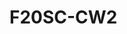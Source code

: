 # F20SC-CW2


<svg xmlns="http://www.w3.org/2000/svg" xmlns:xlink="http://www.w3.org/1999/xlink" xmlns:lucid="lucid" width="1960" height="960"><g transform="translate(-40 0)" lucid:page-tab-id="0_0"><path d="M220 320h280v320H220z" stroke="#000" stroke-width="2" fill="#fff"/><use xlink:href="#a" transform="matrix(1,0,0,1,225,325) translate(100.025 14.4)"/><path d="M960 160h260v640H960z" stroke="#000" stroke-width="2" fill="#fff"/><use xlink:href="#b" transform="matrix(1,0,0,1,965,165) translate(102.025 14.4)"/><path d="M1280 100h700v840h-700z" stroke="#000" stroke-width="2" fill="#fff"/><use xlink:href="#c" transform="matrix(1,0,0,1,1285,105) translate(323.525 14.4)"/><path d="M119.75 409.75c0 10.9-8.84 19.75-19.75 19.75-10.9 0-19.75-8.84-19.75-19.75 0-10.9 8.84-19.75 19.75-19.75 10.9 0 19.75 8.84 19.75 19.75z" stroke="#000" stroke-width="2" fill="#fff"/><path d="M100 429.5v55.3l40 63.2m-40-63.2L60 548m0-98.75h80" stroke="#000" stroke-width="2" fill="none"/><path d="M60 390h80v180H60z" fill="none"/><use xlink:href="#d" transform="matrix(1,0,0,1,-20,548) translate(101.05 14.6)"/><path d="M240 400h240v60H240z" stroke="#000" stroke-width="2" fill="#fff"/><use xlink:href="#e" transform="matrix(1,0,0,1,245,405) translate(11.599999999999994 30.025)"/><path d="M1020 220h140v60h-140z" stroke="#000" stroke-width="2" fill="#fff"/><use xlink:href="#f" transform="matrix(1,0,0,1,1025,225) translate(36.525 30.025)"/><path d="M1020 300h140v60h-140z" stroke="#000" stroke-width="2" fill="#fff"/><use xlink:href="#g" transform="matrix(1,0,0,1,1025,305) translate(36.525 30.025)"/><path d="M1020 380h140v60h-140z" stroke="#000" stroke-width="2" fill="#fff"/><use xlink:href="#h" transform="matrix(1,0,0,1,1025,385) translate(36.525 30.025)"/><path d="M1020 460h140v60h-140z" stroke="#000" stroke-width="2" fill="#fff"/><use xlink:href="#i" transform="matrix(1,0,0,1,1025,465) translate(36.525 30.025)"/><path d="M1020 540h140v60h-140z" stroke="#000" stroke-width="2" fill="#fff"/><use xlink:href="#j" transform="matrix(1,0,0,1,1025,545) translate(36.525 30.025)"/><path d="M1020 620h140v60h-140z" stroke="#000" stroke-width="2" fill="#fff"/><use xlink:href="#k" transform="matrix(1,0,0,1,1025,625) translate(41.525 30.025)"/><path d="M1020 700h140v60h-140z" stroke="#000" stroke-width="2" fill="#fff"/><use xlink:href="#l" transform="matrix(1,0,0,1,1025,705) translate(41.525 30.025)"/><path d="M1361 160h559v156h-559z" stroke="#000" stroke-width="2" fill="#fff"/><path d="M1361 197.6h559m-559 59.1h559" stroke="#000" stroke-width="2" fill="none"/><use xlink:href="#m" transform="matrix(1,0,0,1,1369,168) translate(233.05 14.6)"/><use xlink:href="#n" transform="matrix(1,0,0,1,1373,264.7) translate(0 25.6)"/><use xlink:href="#o" transform="matrix(1,0,0,1,1373,264.7) translate(202.75 25.6)"/><use xlink:href="#p" transform="matrix(1,0,0,1,1373,264.7) translate(233.65 25.6)"/><use xlink:href="#q" transform="matrix(1,0,0,1,1373,264.7) translate(255.1 25.6)"/><path d="M560 359h360v221H560z" stroke="#000" stroke-width="2" fill="#fff"/><path d="M560 396.6h360m-360 59.1h360" stroke="#000" stroke-width="2" fill="none"/><use xlink:href="#r" transform="matrix(1,0,0,1,568,367) translate(105.125 14.6)"/><use xlink:href="#s" transform="matrix(1,0,0,1,572,463.70000000000005) translate(0 25.19999999999999)"/><use xlink:href="#o" transform="matrix(1,0,0,1,572,463.70000000000005) translate(160.65 25.19999999999999)"/><use xlink:href="#p" transform="matrix(1,0,0,1,572,463.70000000000005) translate(191.55 25.19999999999999)"/><use xlink:href="#t" transform="matrix(1,0,0,1,572,463.70000000000005) translate(213 25.19999999999999)"/><use xlink:href="#u" transform="matrix(1,0,0,1,572,463.70000000000005) translate(0 46.79999999999999)"/><use xlink:href="#o" transform="matrix(1,0,0,1,572,463.70000000000005) translate(179.75 46.79999999999999)"/><use xlink:href="#p" transform="matrix(1,0,0,1,572,463.70000000000005) translate(210.65 46.79999999999999)"/><use xlink:href="#t" transform="matrix(1,0,0,1,572,463.70000000000005) translate(232.1 46.79999999999999)"/><use xlink:href="#v" transform="matrix(1,0,0,1,572,463.70000000000005) translate(0 68.39999999999999)"/><use xlink:href="#o" transform="matrix(1,0,0,1,572,463.70000000000005) translate(217.79999999999998 68.39999999999999)"/><use xlink:href="#p" transform="matrix(1,0,0,1,572,463.70000000000005) translate(248.7 68.39999999999999)"/><use xlink:href="#t" transform="matrix(1,0,0,1,572,463.70000000000005) translate(270.15 68.39999999999999)"/><use xlink:href="#w" transform="matrix(1,0,0,1,572,463.70000000000005) translate(0 90)"/><path d="M1361 391.5h559v177h-559z" stroke="#000" stroke-width="2" fill="#fff"/><path d="M1361 429.1h559m-559 59.1h559" stroke="#000" stroke-width="2" fill="none"/><use xlink:href="#x" transform="matrix(1,0,0,1,1369,399.5) translate(202.29999999999998 14.6)"/><use xlink:href="#y" transform="matrix(1,0,0,1,1373,496.20000000000005) translate(0 25.299999999999997)"/><use xlink:href="#z" transform="matrix(1,0,0,1,1373,496.20000000000005) translate(304.59999999999997 25.299999999999997)"/><use xlink:href="#A" transform="matrix(1,0,0,1,1373,496.20000000000005) translate(0 46.9)"/><use xlink:href="#B" transform="matrix(1,0,0,1,1373,496.20000000000005) translate(304.65 46.9)"/><use xlink:href="#C" transform="matrix(1,0,0,1,1373,496.20000000000005) translate(333.59999999999997 46.9)"/><use xlink:href="#D" transform="matrix(1,0,0,1,1373,496.20000000000005) translate(480.45 46.9)"/><path d="M1351 601h569v221h-569z" stroke="#000" stroke-width="2" fill="#fff"/><path d="M1351 638.6h569m-569 59.1h569" stroke="#000" stroke-width="2" fill="none"/><use xlink:href="#E" transform="matrix(1,0,0,1,1359,609) translate(252.725 14.6)"/><use xlink:href="#F" transform="matrix(1,0,0,1,1363,705.7) translate(0 25.19999999999999)"/><use xlink:href="#p" transform="matrix(1,0,0,1,1363,705.7) translate(245.49999999999994 25.19999999999999)"/><use xlink:href="#G" transform="matrix(1,0,0,1,1363,705.7) translate(266.94999999999993 25.19999999999999)"/><use xlink:href="#H" transform="matrix(1,0,0,1,1363,705.7) translate(0 46.79999999999999)"/><use xlink:href="#p" transform="matrix(1,0,0,1,1363,705.7) translate(307.3499999999999 46.79999999999999)"/><use xlink:href="#G" transform="matrix(1,0,0,1,1363,705.7) translate(328.7999999999999 46.79999999999999)"/><use xlink:href="#I" transform="matrix(1,0,0,1,1363,705.7) translate(0 68.39999999999999)"/><use xlink:href="#J" transform="matrix(1,0,0,1,1363,705.7) translate(375.54999999999995 68.39999999999999)"/><use xlink:href="#p" transform="matrix(1,0,0,1,1363,705.7) translate(414.44999999999993 68.39999999999999)"/><use xlink:href="#G" transform="matrix(1,0,0,1,1363,705.7) translate(435.8999999999999 68.39999999999999)"/><use xlink:href="#K" transform="matrix(1,0,0,1,1363,705.7) translate(0 90)"/><use xlink:href="#o" transform="matrix(1,0,0,1,1363,705.7) translate(284.65 90)"/><use xlink:href="#p" transform="matrix(1,0,0,1,1363,705.7) translate(315.54999999999995 90)"/><use xlink:href="#L" transform="matrix(1,0,0,1,1363,705.7) translate(336.99999999999994 90)"/><path d="M240 520h240v60H240z" stroke="#000" stroke-width="2" fill="#fff"/><use xlink:href="#M" transform="matrix(1,0,0,1,245,525) translate(31.599999999999994 30.025)"/><path d="M502 480h38.5" stroke="#000" stroke-width="2" fill="none"/><path d="M502.03 481H501v-2h1.03z"/><path d="M555.76 480l-14.26 4.64v-9.28z" stroke="#000" stroke-width="2"/><g><use xlink:href="#N" transform="matrix(1,0,0,1,505.7629202349693,483.99999999999994) translate(0 14.4)"/></g><g><use xlink:href="#N" transform="matrix(1,0,0,1,543.758036511747,454.3999999999999) translate(0 14.4)"/></g><path d="M922 469.5h18.5" stroke="#000" stroke-width="2" fill="none"/><path d="M922.03 470.5H921v-2h1.03z"/><path d="M955.76 469.5l-14.26 4.64v-9.28z" stroke="#000" stroke-width="2"/><g><use xlink:href="#N" transform="matrix(1,0,0,1,920.9999999999999,473.49999999999994) translate(0 14.4)"/></g><g><use xlink:href="#O" transform="matrix(1,0,0,1,932.5,443.9) translate(0 14.4)"/></g><path d="M1222 480h68v231.5h41.5" stroke="#000" stroke-width="2" fill="none"/><path d="M1222.03 481H1221v-2h1.03z"/><path d="M1346.76 711.5l-14.26 4.64v-9.28z" stroke="#000" stroke-width="2"/><g><use xlink:href="#N" transform="matrix(1,0,0,1,1221,483.99999999999994) translate(0 14.4)"/></g><g><use xlink:href="#N" transform="matrix(1,0,0,1,1328.4158782714333,685.9000000000001) translate(0 14.4)"/></g><path d="M1222 480h119.5" stroke="#000" stroke-width="2" fill="none"/><path d="M1222.03 481H1221v-2h1.03z"/><path d="M1356.76 480l-14.26 4.64v-9.28z" stroke="#000" stroke-width="2"/><g><use xlink:href="#P" transform="matrix(1,0,0,1,1328,454.3999999999999) translate(0 14.4)"/><use xlink:href="#Q" transform="matrix(1,0,0,1,1328,454.3999999999999) translate(25 14.4)"/></g><path d="M1222 480h68.5V238h51" stroke="#000" stroke-width="2" fill="none"/><path d="M1222.03 481H1221v-2h1.03z"/><path d="M1356.76 238l-14.26 4.64v-9.28z" stroke="#000" stroke-width="2"/><g><use xlink:href="#N" transform="matrix(1,0,0,1,1350,212.4) translate(0 14.4)"/></g><path d="M970 20h216l24 24v96H970z" stroke="#000" stroke-width="2" fill="#ffeca9"/><path d="M1186 20.95V44h23.05" stroke="#000" stroke-width="2" fill="#ffeca9"/><g><use xlink:href="#R" transform="matrix(1,0,0,1,975,25) translate(0 24.7125)"/><use xlink:href="#S" transform="matrix(1,0,0,1,975,25) translate(46 24.7125)"/><use xlink:href="#T" transform="matrix(1,0,0,1,975,25) translate(84 24.7125)"/><use xlink:href="#U" transform="matrix(1,0,0,1,975,25) translate(124.9 24.7125)"/><use xlink:href="#V" transform="matrix(1,0,0,1,975,25) translate(0 46.3125)"/><use xlink:href="#W" transform="matrix(1,0,0,1,975,25) translate(68.9 46.3125)"/><use xlink:href="#X" transform="matrix(1,0,0,1,975,25) translate(115.85000000000001 46.3125)"/><use xlink:href="#Y" transform="matrix(1,0,0,1,975,25) translate(180.8 46.3125)"/><use xlink:href="#Z" transform="matrix(1,0,0,1,975,25) translate(0 67.91250000000001)"/><use xlink:href="#aa" transform="matrix(1,0,0,1,975,25) translate(39.9 67.91250000000001)"/><use xlink:href="#ab" transform="matrix(1,0,0,1,975,25) translate(130.85 67.91250000000001)"/><use xlink:href="#ac" transform="matrix(1,0,0,1,975,25) translate(0 89.51250000000002)"/><use xlink:href="#ad" transform="matrix(1,0,0,1,975,25) translate(66.95 89.51250000000002)"/><use xlink:href="#ae" transform="matrix(1,0,0,1,975,25) translate(94.85 89.51250000000002)"/><use xlink:href="#af" transform="matrix(1,0,0,1,975,25) translate(118.85 89.51250000000002)"/></g><path d="M620 210.2h212.08L860 238.12V349.8H620z" stroke="#000" stroke-width="2" fill="#ffeca9"/><path d="M832.08 211.15v26.97h26.97" stroke="#000" stroke-width="2" fill="#ffeca9"/><g><use xlink:href="#ag" transform="matrix(1,0,0,1,625,215.2) translate(0 14.4)"/><use xlink:href="#ah" transform="matrix(1,0,0,1,625,215.2) translate(16 14.4)"/><use xlink:href="#ai" transform="matrix(1,0,0,1,625,215.2) translate(53.95 14.4)"/><use xlink:href="#aj" transform="matrix(1,0,0,1,625,215.2) translate(125.9 14.4)"/><use xlink:href="#ak" transform="matrix(1,0,0,1,625,215.2) translate(0 36)"/><use xlink:href="#al" transform="matrix(1,0,0,1,625,215.2) translate(138.75 36)"/><use xlink:href="#am" transform="matrix(1,0,0,1,625,215.2) translate(156.7 36)"/><use xlink:href="#an" transform="matrix(1,0,0,1,625,215.2) translate(0 57.6)"/><use xlink:href="#ao" transform="matrix(1,0,0,1,625,215.2) translate(38.9 57.6)"/><use xlink:href="#al" transform="matrix(1,0,0,1,625,215.2) translate(129.75 57.6)"/><use xlink:href="#ap" transform="matrix(1,0,0,1,625,215.2) translate(147.7 57.6)"/><use xlink:href="#aq" transform="matrix(1,0,0,1,625,215.2) translate(183.64999999999998 57.6)"/><use xlink:href="#ai" transform="matrix(1,0,0,1,625,215.2) translate(0 79.20000000000002)"/><use xlink:href="#al" transform="matrix(1,0,0,1,625,215.2) translate(71.95 79.20000000000002)"/><use xlink:href="#ar" transform="matrix(1,0,0,1,625,215.2) translate(89.9 79.20000000000002)"/><use xlink:href="#as" transform="matrix(1,0,0,1,625,215.2) translate(152.9 79.20000000000002)"/><use xlink:href="#at" transform="matrix(1,0,0,1,625,215.2) translate(0 100.80000000000001)"/><use xlink:href="#au" transform="matrix(1,0,0,1,625,215.2) translate(76.85000000000001 100.80000000000001)"/><use xlink:href="#aa" transform="matrix(1,0,0,1,625,215.2) translate(96.85000000000001 100.80000000000001)"/><use xlink:href="#av" transform="matrix(1,0,0,1,625,215.2) translate(187.8 100.80000000000001)"/><use xlink:href="#aw" transform="matrix(1,0,0,1,625,215.2) translate(0 122.4)"/></g><path d="M218 480h-77" stroke="#000" stroke-width="2" fill="none"/><path d="M219 481h-1.03v-2H219zM141.03 481H137v-2h4.03z"/><defs><path d="M33 0v-248h34V0H33" id="ax"/><path d="M117-194c89-4 53 116 60 194h-32v-121c0-31-8-49-39-48C34-167 62-67 57 0H25l-1-190h30c1 10-1 24 2 32 11-22 29-35 61-36" id="ay"/><path d="M59-47c-2 24 18 29 38 22v24C64 9 27 4 27-40v-127H5v-23h24l9-43h21v43h35v23H59v120" id="az"/><path d="M100-194c63 0 86 42 84 106H49c0 40 14 67 53 68 26 1 43-12 49-29l28 8c-11 28-37 45-77 45C44 4 14-33 15-96c1-61 26-98 85-98zm52 81c6-60-76-77-97-28-3 7-6 17-6 28h103" id="aA"/><path d="M114-163C36-179 61-72 57 0H25l-1-190h30c1 12-1 29 2 39 6-27 23-49 58-41v29" id="aB"/><path d="M101-234c-31-9-42 10-38 44h38v23H63V0H32v-167H5v-23h27c-7-52 17-82 69-68v24" id="aC"/><path d="M141-36C126-15 110 5 73 4 37 3 15-17 15-53c-1-64 63-63 125-63 3-35-9-54-41-54-24 1-41 7-42 31l-33-3c5-37 33-52 76-52 45 0 72 20 72 64v82c-1 20 7 32 28 27v20c-31 9-61-2-59-35zM48-53c0 20 12 33 32 33 41-3 63-29 60-74-43 2-92-5-92 41" id="aD"/><path d="M96-169c-40 0-48 33-48 73s9 75 48 75c24 0 41-14 43-38l32 2c-6 37-31 61-74 61-59 0-76-41-82-99-10-93 101-131 147-64 4 7 5 14 7 22l-32 3c-4-21-16-35-41-35" id="aE"/><g id="a"><use transform="matrix(0.05,0,0,0.05,0,0)" xlink:href="#ax"/><use transform="matrix(0.05,0,0,0.05,5,0)" xlink:href="#ay"/><use transform="matrix(0.05,0,0,0.05,15,0)" xlink:href="#az"/><use transform="matrix(0.05,0,0,0.05,20,0)" xlink:href="#aA"/><use transform="matrix(0.05,0,0,0.05,30,0)" xlink:href="#aB"/><use transform="matrix(0.05,0,0,0.05,35.95,0)" xlink:href="#aC"/><use transform="matrix(0.05,0,0,0.05,40.95,0)" xlink:href="#aD"/><use transform="matrix(0.05,0,0,0.05,50.95,0)" xlink:href="#aE"/><use transform="matrix(0.05,0,0,0.05,59.95,0)" xlink:href="#aA"/></g><path d="M127-220V0H93v-220H8v-28h204v28h-85" id="aF"/><path d="M135-143c-3-34-86-38-87 0 15 53 115 12 119 90S17 21 10-45l28-5c4 36 97 45 98 0-10-56-113-15-118-90-4-57 82-63 122-42 12 7 21 19 24 35" id="aG"/><path d="M143 0L79-87 56-68V0H24v-261h32v163l83-92h37l-77 82L181 0h-38" id="aH"/><g id="b"><use transform="matrix(0.05,0,0,0.05,0,0)" xlink:href="#aF"/><use transform="matrix(0.05,0,0,0.05,8.950000000000001,0)" xlink:href="#aD"/><use transform="matrix(0.05,0,0,0.05,18.950000000000003,0)" xlink:href="#aG"/><use transform="matrix(0.05,0,0,0.05,27.950000000000003,0)" xlink:href="#aH"/><use transform="matrix(0.05,0,0,0.05,36.95,0)" xlink:href="#aG"/></g><path d="M30 0v-248h33v221h125V0H30" id="aI"/><path d="M100-194c62-1 85 37 85 99 1 63-27 99-86 99S16-35 15-95c0-66 28-99 85-99zM99-20c44 1 53-31 53-75 0-43-8-75-51-75s-53 32-53 75 10 74 51 75" id="aJ"/><path d="M177-190C167-65 218 103 67 71c-23-6-38-20-44-43l32-5c15 47 100 32 89-28v-30C133-14 115 1 83 1 29 1 15-40 15-95c0-56 16-97 71-98 29-1 48 16 59 35 1-10 0-23 2-32h30zM94-22c36 0 50-32 50-73 0-42-14-75-50-75-39 0-46 34-46 75s6 73 46 73" id="aK"/><path d="M24-231v-30h32v30H24zM24 0v-190h32V0H24" id="aL"/><g id="c"><use transform="matrix(0.05,0,0,0.05,0,0)" xlink:href="#aI"/><use transform="matrix(0.05,0,0,0.05,10,0)" xlink:href="#aJ"/><use transform="matrix(0.05,0,0,0.05,20,0)" xlink:href="#aK"/><use transform="matrix(0.05,0,0,0.05,30,0)" xlink:href="#aL"/><use transform="matrix(0.05,0,0,0.05,33.95,0)" xlink:href="#aE"/></g><path d="M232-93c-1 65-40 97-104 97C67 4 28-28 28-90v-158h33c8 89-33 224 67 224 102 0 64-133 71-224h33v155" id="aM"/><g id="d"><use transform="matrix(0.05,0,0,0.05,0,0)" xlink:href="#aM"/><use transform="matrix(0.05,0,0,0.05,12.950000000000001,0)" xlink:href="#aG"/><use transform="matrix(0.05,0,0,0.05,21.950000000000003,0)" xlink:href="#aA"/><use transform="matrix(0.05,0,0,0.05,31.950000000000003,0)" xlink:href="#aB"/></g><path d="M210-169c-67 3-38 105-44 169h-31v-121c0-29-5-50-35-48C34-165 62-65 56 0H25l-1-190h30c1 10-1 24 2 32 10-44 99-50 107 0 11-21 27-35 58-36 85-2 47 119 55 194h-31v-121c0-29-5-49-35-48" id="aN"/><path d="M85-194c31 0 48 13 60 33l-1-100h32l1 261h-30c-2-10 0-23-3-31C134-8 116 4 85 4 32 4 16-35 15-94c0-66 23-100 70-100zm9 24c-40 0-46 34-46 75 0 40 6 74 45 74 42 0 51-32 51-76 0-42-9-74-50-73" id="aO"/><path d="M33 0v-38h34V0H33" id="aP"/><path d="M115-194c55 1 70 41 70 98S169 2 115 4C84 4 66-9 55-30l1 105H24l-1-265h31l2 30c10-21 28-34 59-34zm-8 174c40 0 45-34 45-75s-6-73-45-74c-42 0-51 32-51 76 0 43 10 73 51 73" id="aQ"/><path d="M179-190L93 31C79 59 56 82 12 73V49c39 6 53-20 64-50L1-190h34L92-34l54-156h33" id="aR"/><g id="e"><use transform="matrix(0.05,0,0,0.05,0,0)" xlink:href="#aE"/><use transform="matrix(0.05,0,0,0.05,9,0)" xlink:href="#aJ"/><use transform="matrix(0.05,0,0,0.05,19,0)" xlink:href="#aN"/><use transform="matrix(0.05,0,0,0.05,33.95,0)" xlink:href="#aN"/><use transform="matrix(0.05,0,0,0.05,48.900000000000006,0)" xlink:href="#aD"/><use transform="matrix(0.05,0,0,0.05,58.900000000000006,0)" xlink:href="#ay"/><use transform="matrix(0.05,0,0,0.05,68.9,0)" xlink:href="#aO"/><use transform="matrix(0.05,0,0,0.05,78.9,0)" xlink:href="#aI"/><use transform="matrix(0.05,0,0,0.05,88.9,0)" xlink:href="#aL"/><use transform="matrix(0.05,0,0,0.05,92.85000000000001,0)" xlink:href="#ay"/><use transform="matrix(0.05,0,0,0.05,102.85000000000001,0)" xlink:href="#aA"/><use transform="matrix(0.05,0,0,0.05,112.85000000000001,0)" xlink:href="#ax"/><use transform="matrix(0.05,0,0,0.05,117.85000000000001,0)" xlink:href="#ay"/><use transform="matrix(0.05,0,0,0.05,127.85000000000001,0)" xlink:href="#az"/><use transform="matrix(0.05,0,0,0.05,132.85000000000002,0)" xlink:href="#aA"/><use transform="matrix(0.05,0,0,0.05,142.85000000000002,0)" xlink:href="#aB"/><use transform="matrix(0.05,0,0,0.05,148.8,0)" xlink:href="#aC"/><use transform="matrix(0.05,0,0,0.05,153.8,0)" xlink:href="#aD"/><use transform="matrix(0.05,0,0,0.05,163.8,0)" xlink:href="#aE"/><use transform="matrix(0.05,0,0,0.05,172.8,0)" xlink:href="#aA"/><use transform="matrix(0.05,0,0,0.05,182.8,0)" xlink:href="#aP"/><use transform="matrix(0.05,0,0,0.05,187.8,0)" xlink:href="#aQ"/><use transform="matrix(0.05,0,0,0.05,197.8,0)" xlink:href="#aR"/></g><path d="M101-251c82-7 93 87 43 132L82-64C71-53 59-42 53-27h129V0H18c2-99 128-94 128-182 0-28-16-43-45-43s-46 15-49 41l-32-3c6-41 34-60 81-64" id="aS"/><g id="f"><use transform="matrix(0.05,0,0,0.05,0,0)" xlink:href="#aF"/><use transform="matrix(0.05,0,0,0.05,8.950000000000001,0)" xlink:href="#aD"/><use transform="matrix(0.05,0,0,0.05,18.950000000000003,0)" xlink:href="#aG"/><use transform="matrix(0.05,0,0,0.05,27.950000000000003,0)" xlink:href="#aH"/><use transform="matrix(0.05,0,0,0.05,36.95,0)" xlink:href="#aS"/><use transform="matrix(0.05,0,0,0.05,46.95,0)" xlink:href="#aD"/></g><path d="M115-194c53 0 69 39 70 98 0 66-23 100-70 100C84 3 66-7 56-30L54 0H23l1-261h32v101c10-23 28-34 59-34zm-8 174c40 0 45-34 45-75 0-40-5-75-45-74-42 0-51 32-51 76 0 43 10 73 51 73" id="aT"/><g id="g"><use transform="matrix(0.05,0,0,0.05,0,0)" xlink:href="#aF"/><use transform="matrix(0.05,0,0,0.05,8.950000000000001,0)" xlink:href="#aD"/><use transform="matrix(0.05,0,0,0.05,18.950000000000003,0)" xlink:href="#aG"/><use transform="matrix(0.05,0,0,0.05,27.950000000000003,0)" xlink:href="#aH"/><use transform="matrix(0.05,0,0,0.05,36.95,0)" xlink:href="#aS"/><use transform="matrix(0.05,0,0,0.05,46.95,0)" xlink:href="#aT"/></g><path d="M126-127c33 6 58 20 58 59 0 88-139 92-164 29-3-8-5-16-6-25l32-3c6 27 21 44 54 44 32 0 52-15 52-46 0-38-36-46-79-43v-28c39 1 72-4 72-42 0-27-17-43-46-43-28 0-47 15-49 41l-32-3c6-42 35-63 81-64 48-1 79 21 79 65 0 36-21 52-52 59" id="aU"/><g id="h"><use transform="matrix(0.05,0,0,0.05,0,0)" xlink:href="#aF"/><use transform="matrix(0.05,0,0,0.05,8.950000000000001,0)" xlink:href="#aD"/><use transform="matrix(0.05,0,0,0.05,18.950000000000003,0)" xlink:href="#aG"/><use transform="matrix(0.05,0,0,0.05,27.950000000000003,0)" xlink:href="#aH"/><use transform="matrix(0.05,0,0,0.05,36.95,0)" xlink:href="#aU"/><use transform="matrix(0.05,0,0,0.05,46.95,0)" xlink:href="#aD"/></g><g id="i"><use transform="matrix(0.05,0,0,0.05,0,0)" xlink:href="#aF"/><use transform="matrix(0.05,0,0,0.05,8.950000000000001,0)" xlink:href="#aD"/><use transform="matrix(0.05,0,0,0.05,18.950000000000003,0)" xlink:href="#aG"/><use transform="matrix(0.05,0,0,0.05,27.950000000000003,0)" xlink:href="#aH"/><use transform="matrix(0.05,0,0,0.05,36.95,0)" xlink:href="#aU"/><use transform="matrix(0.05,0,0,0.05,46.95,0)" xlink:href="#aT"/></g><path d="M155-56V0h-30v-56H8v-25l114-167h33v167h35v25h-35zm-30-156c-27 46-58 90-88 131h88v-131" id="aV"/><g id="j"><use transform="matrix(0.05,0,0,0.05,0,0)" xlink:href="#aF"/><use transform="matrix(0.05,0,0,0.05,8.950000000000001,0)" xlink:href="#aD"/><use transform="matrix(0.05,0,0,0.05,18.950000000000003,0)" xlink:href="#aG"/><use transform="matrix(0.05,0,0,0.05,27.950000000000003,0)" xlink:href="#aH"/><use transform="matrix(0.05,0,0,0.05,36.95,0)" xlink:href="#aV"/><use transform="matrix(0.05,0,0,0.05,46.95,0)" xlink:href="#aO"/></g><path d="M54-142c48-35 137-8 131 61C196 18 31 33 14-55l32-4c7 23 22 37 52 37 35-1 51-22 54-58 4-55-73-65-99-34H22l8-134h141v27H59" id="aW"/><g id="k"><use transform="matrix(0.05,0,0,0.05,0,0)" xlink:href="#aF"/><use transform="matrix(0.05,0,0,0.05,8.950000000000001,0)" xlink:href="#aD"/><use transform="matrix(0.05,0,0,0.05,18.950000000000003,0)" xlink:href="#aG"/><use transform="matrix(0.05,0,0,0.05,27.950000000000003,0)" xlink:href="#aH"/><use transform="matrix(0.05,0,0,0.05,36.95,0)" xlink:href="#aW"/></g><path d="M110-160c48 1 74 30 74 79 0 53-28 85-80 85-65 0-83-55-86-122-5-90 50-162 133-122 14 7 22 21 27 39l-31 6c-5-40-67-38-82-6-9 19-15 44-15 74 11-20 30-34 60-33zm-7 138c34 0 49-23 49-58s-16-56-50-56c-29 0-50 16-49 49 1 36 15 65 50 65" id="aX"/><g id="l"><use transform="matrix(0.05,0,0,0.05,0,0)" xlink:href="#aF"/><use transform="matrix(0.05,0,0,0.05,8.950000000000001,0)" xlink:href="#aD"/><use transform="matrix(0.05,0,0,0.05,18.950000000000003,0)" xlink:href="#aG"/><use transform="matrix(0.05,0,0,0.05,27.950000000000003,0)" xlink:href="#aH"/><use transform="matrix(0.05,0,0,0.05,36.95,0)" xlink:href="#aX"/></g><path d="M205 0l-28-72H64L36 0H1l101-248h38L239 0h-34zm-38-99l-47-123c-12 45-31 82-46 123h93" id="aY"/><path d="M24 0v-261h32V0H24" id="aZ"/><g id="m"><use transform="matrix(0.05,0,0,0.05,0,0)" xlink:href="#aY"/><use transform="matrix(0.05,0,0,0.05,12,0)" xlink:href="#aZ"/><use transform="matrix(0.05,0,0,0.05,15.949999999999998,0)" xlink:href="#aG"/><use transform="matrix(0.05,0,0,0.05,24.95,0)" xlink:href="#aJ"/><use transform="matrix(0.05,0,0,0.05,34.95,0)" xlink:href="#aI"/><use transform="matrix(0.05,0,0,0.05,44.95,0)" xlink:href="#aL"/><use transform="matrix(0.05,0,0,0.05,48.900000000000006,0)" xlink:href="#aH"/><use transform="matrix(0.05,0,0,0.05,57.900000000000006,0)" xlink:href="#aA"/><use transform="matrix(0.05,0,0,0.05,67.9,0)" xlink:href="#aG"/></g><path d="M-5 72V49h209v23H-5" id="ba"/><path d="M87 75C49 33 22-17 22-94c0-76 28-126 65-167h31c-38 41-64 92-64 168S80 34 118 75H87" id="bb"/><path d="M84 4C-5 8 30-112 23-190h32v120c0 31 7 50 39 49 72-2 45-101 50-169h31l1 190h-30c-1-10 1-25-2-33-11 22-28 36-60 37" id="bc"/><path d="M33-154v-36h34v36H33zM33 0v-36h34V0H33" id="bd"/><g id="n"><use transform="matrix(0.05,0,0,0.05,0,0)" xlink:href="#aK"/><use transform="matrix(0.05,0,0,0.05,10,0)" xlink:href="#aA"/><use transform="matrix(0.05,0,0,0.05,20,0)" xlink:href="#az"/><use transform="matrix(0.05,0,0,0.05,25,0)" xlink:href="#ba"/><use transform="matrix(0.05,0,0,0.05,35,0)" xlink:href="#aD"/><use transform="matrix(0.05,0,0,0.05,45,0)" xlink:href="#aZ"/><use transform="matrix(0.05,0,0,0.05,48.95,0)" xlink:href="#aG"/><use transform="matrix(0.05,0,0,0.05,57.95,0)" xlink:href="#aJ"/><use transform="matrix(0.05,0,0,0.05,67.95,0)" xlink:href="#ba"/><use transform="matrix(0.05,0,0,0.05,77.95,0)" xlink:href="#aZ"/><use transform="matrix(0.05,0,0,0.05,81.9,0)" xlink:href="#aL"/><use transform="matrix(0.05,0,0,0.05,85.85000000000001,0)" xlink:href="#aH"/><use transform="matrix(0.05,0,0,0.05,94.85000000000001,0)" xlink:href="#aA"/><use transform="matrix(0.05,0,0,0.05,104.85000000000001,0)" xlink:href="#aG"/><use transform="matrix(0.05,0,0,0.05,113.85000000000001,0)" xlink:href="#bb"/><use transform="matrix(0.05,0,0,0.05,119.80000000000001,0)" xlink:href="#aO"/><use transform="matrix(0.05,0,0,0.05,129.8,0)" xlink:href="#aJ"/><use transform="matrix(0.05,0,0,0.05,139.8,0)" xlink:href="#aE"/><use transform="matrix(0.05,0,0,0.05,148.8,0)" xlink:href="#ba"/><use transform="matrix(0.05,0,0,0.05,158.8,0)" xlink:href="#bc"/><use transform="matrix(0.05,0,0,0.05,168.8,0)" xlink:href="#bc"/><use transform="matrix(0.05,0,0,0.05,178.8,0)" xlink:href="#aL"/><use transform="matrix(0.05,0,0,0.05,182.75,0)" xlink:href="#aO"/><use transform="matrix(0.05,0,0,0.05,192.75,0)" xlink:href="#bd"/></g><path d="M33-261c38 41 65 92 65 168S71 34 33 75H2C39 34 66-17 66-93S39-220 2-261h31" id="be"/><g id="o"><use transform="matrix(0.05,0,0,0.05,0,0)" xlink:href="#aG"/><use transform="matrix(0.05,0,0,0.05,9,0)" xlink:href="#az"/><use transform="matrix(0.05,0,0,0.05,14,0)" xlink:href="#aB"/><use transform="matrix(0.05,0,0,0.05,19.95,0)" xlink:href="#be"/></g><path d="M16-82v-28h88v28H16" id="bf"/><path d="M18-27v-27l151-64-151-65v-27l175 74v36" id="bg"/><g id="p"><use transform="matrix(0.05,0,0,0.05,0,0)" xlink:href="#bf"/><use transform="matrix(0.05,0,0,0.05,5.95,0)" xlink:href="#bg"/></g><g id="q"><use transform="matrix(0.05,0,0,0.05,0,0)" xlink:href="#aZ"/><use transform="matrix(0.05,0,0,0.05,3.95,0)" xlink:href="#aL"/><use transform="matrix(0.05,0,0,0.05,7.9,0)" xlink:href="#aG"/><use transform="matrix(0.05,0,0,0.05,16.9,0)" xlink:href="#az"/></g><path d="M63-220v92h138v28H63V0H30v-248h175v28H63" id="bh"/><path d="M240 0l2-218c-23 76-54 145-80 218h-23L58-218 59 0H30v-248h44l77 211c21-75 51-140 76-211h43V0h-30" id="bi"/><g id="r"><use transform="matrix(0.05,0,0,0.05,0,0)" xlink:href="#bh"/><use transform="matrix(0.05,0,0,0.05,10.950000000000001,0)" xlink:href="#aL"/><use transform="matrix(0.05,0,0,0.05,14.9,0)" xlink:href="#aZ"/><use transform="matrix(0.05,0,0,0.05,18.85,0)" xlink:href="#aA"/><use transform="matrix(0.05,0,0,0.05,28.85,0)" xlink:href="#bi"/><use transform="matrix(0.05,0,0,0.05,43.800000000000004,0)" xlink:href="#aD"/><use transform="matrix(0.05,0,0,0.05,53.800000000000004,0)" xlink:href="#ay"/><use transform="matrix(0.05,0,0,0.05,63.800000000000004,0)" xlink:href="#aD"/><use transform="matrix(0.05,0,0,0.05,73.80000000000001,0)" xlink:href="#aK"/><use transform="matrix(0.05,0,0,0.05,83.80000000000001,0)" xlink:href="#aA"/><use transform="matrix(0.05,0,0,0.05,93.80000000000001,0)" xlink:href="#aN"/><use transform="matrix(0.05,0,0,0.05,108.75,0)" xlink:href="#aA"/><use transform="matrix(0.05,0,0,0.05,118.75,0)" xlink:href="#ay"/><use transform="matrix(0.05,0,0,0.05,128.75,0)" xlink:href="#az"/></g><g id="s"><use transform="matrix(0.05,0,0,0.05,0,0)" xlink:href="#aZ"/><use transform="matrix(0.05,0,0,0.05,3.95,0)" xlink:href="#aJ"/><use transform="matrix(0.05,0,0,0.05,13.949999999999998,0)" xlink:href="#aD"/><use transform="matrix(0.05,0,0,0.05,23.95,0)" xlink:href="#aO"/><use transform="matrix(0.05,0,0,0.05,33.95,0)" xlink:href="#ba"/><use transform="matrix(0.05,0,0,0.05,43.95,0)" xlink:href="#aC"/><use transform="matrix(0.05,0,0,0.05,48.95,0)" xlink:href="#aL"/><use transform="matrix(0.05,0,0,0.05,52.900000000000006,0)" xlink:href="#aZ"/><use transform="matrix(0.05,0,0,0.05,56.85,0)" xlink:href="#aA"/><use transform="matrix(0.05,0,0,0.05,66.85000000000001,0)" xlink:href="#bb"/><use transform="matrix(0.05,0,0,0.05,72.80000000000001,0)" xlink:href="#aC"/><use transform="matrix(0.05,0,0,0.05,77.80000000000001,0)" xlink:href="#aL"/><use transform="matrix(0.05,0,0,0.05,81.75000000000001,0)" xlink:href="#aZ"/><use transform="matrix(0.05,0,0,0.05,85.70000000000002,0)" xlink:href="#aA"/><use transform="matrix(0.05,0,0,0.05,95.70000000000002,0)" xlink:href="#ba"/><use transform="matrix(0.05,0,0,0.05,105.7,0)" xlink:href="#ay"/><use transform="matrix(0.05,0,0,0.05,115.7,0)" xlink:href="#aD"/><use transform="matrix(0.05,0,0,0.05,125.7,0)" xlink:href="#aN"/><use transform="matrix(0.05,0,0,0.05,140.65,0)" xlink:href="#aA"/><use transform="matrix(0.05,0,0,0.05,150.65,0)" xlink:href="#bd"/></g><g id="t"><use transform="matrix(0.05,0,0,0.05,0,0)" xlink:href="#aZ"/><use transform="matrix(0.05,0,0,0.05,3.95,0)" xlink:href="#aL"/><use transform="matrix(0.05,0,0,0.05,7.9,0)" xlink:href="#aG"/><use transform="matrix(0.05,0,0,0.05,16.9,0)" xlink:href="#az"/></g><path d="M108 0H70L1-190h34L89-25l56-165h34" id="bj"/><g id="u"><use transform="matrix(0.05,0,0,0.05,0,0)" xlink:href="#aK"/><use transform="matrix(0.05,0,0,0.05,10,0)" xlink:href="#aA"/><use transform="matrix(0.05,0,0,0.05,20,0)" xlink:href="#az"/><use transform="matrix(0.05,0,0,0.05,25,0)" xlink:href="#ba"/><use transform="matrix(0.05,0,0,0.05,35,0)" xlink:href="#bj"/><use transform="matrix(0.05,0,0,0.05,44,0)" xlink:href="#aL"/><use transform="matrix(0.05,0,0,0.05,47.95,0)" xlink:href="#aG"/><use transform="matrix(0.05,0,0,0.05,56.95,0)" xlink:href="#aL"/><use transform="matrix(0.05,0,0,0.05,60.900000000000006,0)" xlink:href="#az"/><use transform="matrix(0.05,0,0,0.05,65.9,0)" xlink:href="#aJ"/><use transform="matrix(0.05,0,0,0.05,75.9,0)" xlink:href="#aB"/><use transform="matrix(0.05,0,0,0.05,81.85000000000001,0)" xlink:href="#aG"/><use transform="matrix(0.05,0,0,0.05,90.85000000000001,0)" xlink:href="#bb"/><use transform="matrix(0.05,0,0,0.05,96.80000000000001,0)" xlink:href="#aO"/><use transform="matrix(0.05,0,0,0.05,106.80000000000001,0)" xlink:href="#aJ"/><use transform="matrix(0.05,0,0,0.05,116.80000000000001,0)" xlink:href="#aE"/><use transform="matrix(0.05,0,0,0.05,125.80000000000001,0)" xlink:href="#ba"/><use transform="matrix(0.05,0,0,0.05,135.8,0)" xlink:href="#bc"/><use transform="matrix(0.05,0,0,0.05,145.8,0)" xlink:href="#bc"/><use transform="matrix(0.05,0,0,0.05,155.8,0)" xlink:href="#aL"/><use transform="matrix(0.05,0,0,0.05,159.75,0)" xlink:href="#aO"/><use transform="matrix(0.05,0,0,0.05,169.75,0)" xlink:href="#bd"/></g><g id="v"><use transform="matrix(0.05,0,0,0.05,0,0)" xlink:href="#aK"/><use transform="matrix(0.05,0,0,0.05,10,0)" xlink:href="#aA"/><use transform="matrix(0.05,0,0,0.05,20,0)" xlink:href="#az"/><use transform="matrix(0.05,0,0,0.05,25,0)" xlink:href="#ba"/><use transform="matrix(0.05,0,0,0.05,35,0)" xlink:href="#aO"/><use transform="matrix(0.05,0,0,0.05,45,0)" xlink:href="#aJ"/><use transform="matrix(0.05,0,0,0.05,55,0)" xlink:href="#aE"/><use transform="matrix(0.05,0,0,0.05,64,0)" xlink:href="#bc"/><use transform="matrix(0.05,0,0,0.05,74,0)" xlink:href="#aN"/><use transform="matrix(0.05,0,0,0.05,88.95,0)" xlink:href="#aA"/><use transform="matrix(0.05,0,0,0.05,98.95,0)" xlink:href="#ay"/><use transform="matrix(0.05,0,0,0.05,108.95,0)" xlink:href="#az"/><use transform="matrix(0.05,0,0,0.05,113.95,0)" xlink:href="#aG"/><use transform="matrix(0.05,0,0,0.05,122.95,0)" xlink:href="#bb"/><use transform="matrix(0.05,0,0,0.05,128.9,0)" xlink:href="#bc"/><use transform="matrix(0.05,0,0,0.05,138.9,0)" xlink:href="#aG"/><use transform="matrix(0.05,0,0,0.05,147.9,0)" xlink:href="#aA"/><use transform="matrix(0.05,0,0,0.05,157.9,0)" xlink:href="#aB"/><use transform="matrix(0.05,0,0,0.05,163.85,0)" xlink:href="#ba"/><use transform="matrix(0.05,0,0,0.05,173.85,0)" xlink:href="#bc"/><use transform="matrix(0.05,0,0,0.05,183.85,0)" xlink:href="#bc"/><use transform="matrix(0.05,0,0,0.05,193.85,0)" xlink:href="#aL"/><use transform="matrix(0.05,0,0,0.05,197.79999999999998,0)" xlink:href="#aO"/><use transform="matrix(0.05,0,0,0.05,207.79999999999995,0)" xlink:href="#bd"/></g><path d="M24-231v-30h32v30H24zM-9 49c24 4 33-6 33-30v-209h32V24c2 40-23 58-65 49V49" id="bk"/><g id="w"><use transform="matrix(0.05,0,0,0.05,0,0)" xlink:href="#aE"/><use transform="matrix(0.05,0,0,0.05,9,0)" xlink:href="#aJ"/><use transform="matrix(0.05,0,0,0.05,19,0)" xlink:href="#ay"/><use transform="matrix(0.05,0,0,0.05,29,0)" xlink:href="#bj"/><use transform="matrix(0.05,0,0,0.05,38,0)" xlink:href="#aA"/><use transform="matrix(0.05,0,0,0.05,48,0)" xlink:href="#aB"/><use transform="matrix(0.05,0,0,0.05,53.95,0)" xlink:href="#az"/><use transform="matrix(0.05,0,0,0.05,58.95,0)" xlink:href="#ba"/><use transform="matrix(0.05,0,0,0.05,68.95,0)" xlink:href="#az"/><use transform="matrix(0.05,0,0,0.05,73.95,0)" xlink:href="#aJ"/><use transform="matrix(0.05,0,0,0.05,83.95,0)" xlink:href="#ba"/><use transform="matrix(0.05,0,0,0.05,93.95,0)" xlink:href="#bj"/><use transform="matrix(0.05,0,0,0.05,102.95,0)" xlink:href="#aD"/><use transform="matrix(0.05,0,0,0.05,112.95,0)" xlink:href="#aZ"/><use transform="matrix(0.05,0,0,0.05,116.9,0)" xlink:href="#aL"/><use transform="matrix(0.05,0,0,0.05,120.85000000000001,0)" xlink:href="#aO"/><use transform="matrix(0.05,0,0,0.05,130.85000000000002,0)" xlink:href="#ba"/><use transform="matrix(0.05,0,0,0.05,140.85000000000002,0)" xlink:href="#bk"/><use transform="matrix(0.05,0,0,0.05,144.8,0)" xlink:href="#aG"/><use transform="matrix(0.05,0,0,0.05,153.8,0)" xlink:href="#aJ"/><use transform="matrix(0.05,0,0,0.05,163.8,0)" xlink:href="#ay"/><use transform="matrix(0.05,0,0,0.05,173.8,0)" xlink:href="#bb"/><use transform="matrix(0.05,0,0,0.05,179.75,0)" xlink:href="#aC"/><use transform="matrix(0.05,0,0,0.05,184.75,0)" xlink:href="#aL"/><use transform="matrix(0.05,0,0,0.05,188.7,0)" xlink:href="#aZ"/><use transform="matrix(0.05,0,0,0.05,192.64999999999998,0)" xlink:href="#aA"/><use transform="matrix(0.05,0,0,0.05,202.64999999999998,0)" xlink:href="#aG"/><use transform="matrix(0.05,0,0,0.05,211.64999999999998,0)" xlink:href="#be"/></g><path d="M30-248c118-7 216 8 213 122C240-48 200 0 122 0H30v-248zM63-27c89 8 146-16 146-99s-60-101-146-95v194" id="bl"/><path d="M137 0h-34L2-248h35l83 218 83-218h36" id="bm"/><g id="x"><use transform="matrix(0.05,0,0,0.05,0,0)" xlink:href="#bl"/><use transform="matrix(0.05,0,0,0.05,12.950000000000001,0)" xlink:href="#aD"/><use transform="matrix(0.05,0,0,0.05,22.950000000000003,0)" xlink:href="#az"/><use transform="matrix(0.05,0,0,0.05,27.950000000000003,0)" xlink:href="#aD"/><use transform="matrix(0.05,0,0,0.05,37.95,0)" xlink:href="#bm"/><use transform="matrix(0.05,0,0,0.05,49.6,0)" xlink:href="#aL"/><use transform="matrix(0.05,0,0,0.05,53.550000000000004,0)" xlink:href="#aG"/><use transform="matrix(0.05,0,0,0.05,62.550000000000004,0)" xlink:href="#bc"/><use transform="matrix(0.05,0,0,0.05,72.55000000000001,0)" xlink:href="#aD"/><use transform="matrix(0.05,0,0,0.05,82.55000000000001,0)" xlink:href="#aZ"/><use transform="matrix(0.05,0,0,0.05,86.50000000000001,0)" xlink:href="#aL"/><use transform="matrix(0.05,0,0,0.05,90.45000000000002,0)" xlink:href="#aG"/><use transform="matrix(0.05,0,0,0.05,99.45000000000002,0)" xlink:href="#aD"/><use transform="matrix(0.05,0,0,0.05,109.45,0)" xlink:href="#az"/><use transform="matrix(0.05,0,0,0.05,114.45,0)" xlink:href="#aL"/><use transform="matrix(0.05,0,0,0.05,118.40000000000003,0)" xlink:href="#aJ"/><use transform="matrix(0.05,0,0,0.05,128.40000000000003,0)" xlink:href="#ay"/></g><path d="M106-169C34-169 62-67 57 0H25v-261h32l-1 103c12-21 28-36 61-36 89 0 53 116 60 194h-32v-121c2-32-8-49-39-48" id="bn"/><g id="y"><use transform="matrix(0.05,0,0,0.05,0,0)" xlink:href="#aE"/><use transform="matrix(0.05,0,0,0.05,9,0)" xlink:href="#aB"/><use transform="matrix(0.05,0,0,0.05,14.949999999999998,0)" xlink:href="#aA"/><use transform="matrix(0.05,0,0,0.05,24.95,0)" xlink:href="#aD"/><use transform="matrix(0.05,0,0,0.05,34.95,0)" xlink:href="#az"/><use transform="matrix(0.05,0,0,0.05,39.95,0)" xlink:href="#aA"/><use transform="matrix(0.05,0,0,0.05,49.95,0)" xlink:href="#ba"/><use transform="matrix(0.05,0,0,0.05,59.95,0)" xlink:href="#bn"/><use transform="matrix(0.05,0,0,0.05,69.95,0)" xlink:href="#aL"/><use transform="matrix(0.05,0,0,0.05,73.9,0)" xlink:href="#aG"/><use transform="matrix(0.05,0,0,0.05,82.9,0)" xlink:href="#az"/><use transform="matrix(0.05,0,0,0.05,87.9,0)" xlink:href="#aJ"/><use transform="matrix(0.05,0,0,0.05,97.9,0)" xlink:href="#aK"/><use transform="matrix(0.05,0,0,0.05,107.9,0)" xlink:href="#aB"/><use transform="matrix(0.05,0,0,0.05,113.85000000000001,0)" xlink:href="#aD"/><use transform="matrix(0.05,0,0,0.05,123.85000000000001,0)" xlink:href="#aN"/><use transform="matrix(0.05,0,0,0.05,138.8,0)" xlink:href="#bb"/><use transform="matrix(0.05,0,0,0.05,144.75,0)" xlink:href="#bj"/><use transform="matrix(0.05,0,0,0.05,153.75,0)" xlink:href="#aL"/><use transform="matrix(0.05,0,0,0.05,157.7,0)" xlink:href="#aG"/><use transform="matrix(0.05,0,0,0.05,166.7,0)" xlink:href="#az"/><use transform="matrix(0.05,0,0,0.05,171.7,0)" xlink:href="#aJ"/><use transform="matrix(0.05,0,0,0.05,181.7,0)" xlink:href="#aB"/><use transform="matrix(0.05,0,0,0.05,187.64999999999998,0)" xlink:href="#aG"/><use transform="matrix(0.05,0,0,0.05,196.64999999999998,0)" xlink:href="#ba"/><use transform="matrix(0.05,0,0,0.05,206.64999999999998,0)" xlink:href="#aT"/><use transform="matrix(0.05,0,0,0.05,216.64999999999998,0)" xlink:href="#aR"/><use transform="matrix(0.05,0,0,0.05,225.64999999999998,0)" xlink:href="#ba"/><use transform="matrix(0.05,0,0,0.05,235.64999999999998,0)" xlink:href="#aE"/><use transform="matrix(0.05,0,0,0.05,244.64999999999998,0)" xlink:href="#aJ"/><use transform="matrix(0.05,0,0,0.05,254.64999999999998,0)" xlink:href="#bc"/><use transform="matrix(0.05,0,0,0.05,264.65,0)" xlink:href="#ay"/><use transform="matrix(0.05,0,0,0.05,274.65,0)" xlink:href="#az"/><use transform="matrix(0.05,0,0,0.05,279.65,0)" xlink:href="#aB"/><use transform="matrix(0.05,0,0,0.05,285.59999999999997,0)" xlink:href="#aR"/><use transform="matrix(0.05,0,0,0.05,294.59999999999997,0)" xlink:href="#bd"/></g><g id="z"><use transform="matrix(0.05,0,0,0.05,0,0)" xlink:href="#aO"/><use transform="matrix(0.05,0,0,0.05,10,0)" xlink:href="#aL"/><use transform="matrix(0.05,0,0,0.05,13.949999999999998,0)" xlink:href="#aE"/><use transform="matrix(0.05,0,0,0.05,22.95,0)" xlink:href="#az"/><use transform="matrix(0.05,0,0,0.05,27.950000000000003,0)" xlink:href="#be"/></g><g id="A"><use transform="matrix(0.05,0,0,0.05,0,0)" xlink:href="#aK"/><use transform="matrix(0.05,0,0,0.05,10,0)" xlink:href="#aA"/><use transform="matrix(0.05,0,0,0.05,20,0)" xlink:href="#ay"/><use transform="matrix(0.05,0,0,0.05,30,0)" xlink:href="#aA"/><use transform="matrix(0.05,0,0,0.05,40,0)" xlink:href="#aB"/><use transform="matrix(0.05,0,0,0.05,45.95,0)" xlink:href="#aD"/><use transform="matrix(0.05,0,0,0.05,55.95,0)" xlink:href="#az"/><use transform="matrix(0.05,0,0,0.05,60.95,0)" xlink:href="#aA"/><use transform="matrix(0.05,0,0,0.05,70.95,0)" xlink:href="#ba"/><use transform="matrix(0.05,0,0,0.05,80.95,0)" xlink:href="#aD"/><use transform="matrix(0.05,0,0,0.05,90.95,0)" xlink:href="#aZ"/><use transform="matrix(0.05,0,0,0.05,94.9,0)" xlink:href="#aG"/><use transform="matrix(0.05,0,0,0.05,103.9,0)" xlink:href="#aJ"/><use transform="matrix(0.05,0,0,0.05,113.9,0)" xlink:href="#ba"/><use transform="matrix(0.05,0,0,0.05,123.9,0)" xlink:href="#aZ"/><use transform="matrix(0.05,0,0,0.05,127.85000000000001,0)" xlink:href="#aL"/><use transform="matrix(0.05,0,0,0.05,131.8,0)" xlink:href="#aH"/><use transform="matrix(0.05,0,0,0.05,140.8,0)" xlink:href="#aA"/><use transform="matrix(0.05,0,0,0.05,150.8,0)" xlink:href="#aG"/><use transform="matrix(0.05,0,0,0.05,159.8,0)" xlink:href="#ba"/><use transform="matrix(0.05,0,0,0.05,169.8,0)" xlink:href="#aK"/><use transform="matrix(0.05,0,0,0.05,179.8,0)" xlink:href="#aB"/><use transform="matrix(0.05,0,0,0.05,185.75,0)" xlink:href="#aD"/><use transform="matrix(0.05,0,0,0.05,195.75,0)" xlink:href="#aQ"/><use transform="matrix(0.05,0,0,0.05,205.75,0)" xlink:href="#bn"/><use transform="matrix(0.05,0,0,0.05,215.75,0)" xlink:href="#bb"/><use transform="matrix(0.05,0,0,0.05,221.69999999999996,0)" xlink:href="#aO"/><use transform="matrix(0.05,0,0,0.05,231.69999999999996,0)" xlink:href="#aJ"/><use transform="matrix(0.05,0,0,0.05,241.69999999999996,0)" xlink:href="#aE"/><use transform="matrix(0.05,0,0,0.05,250.69999999999996,0)" xlink:href="#ba"/><use transform="matrix(0.05,0,0,0.05,260.7,0)" xlink:href="#bc"/><use transform="matrix(0.05,0,0,0.05,270.7,0)" xlink:href="#bc"/><use transform="matrix(0.05,0,0,0.05,280.7,0)" xlink:href="#aL"/><use transform="matrix(0.05,0,0,0.05,284.65,0)" xlink:href="#aO"/><use transform="matrix(0.05,0,0,0.05,294.65,0)" xlink:href="#bd"/></g><path d="M68-38c1 34 0 65-14 84H32c9-13 17-26 17-46H33v-38h35" id="bo"/><g id="B"><use transform="matrix(0.05,0,0,0.05,0,0)" xlink:href="#aG"/><use transform="matrix(0.05,0,0,0.05,9,0)" xlink:href="#az"/><use transform="matrix(0.05,0,0,0.05,14,0)" xlink:href="#aB"/><use transform="matrix(0.05,0,0,0.05,18.95,0)" xlink:href="#bo"/></g><path d="M206 0h-36l-40-164L89 0H53L-1-190h32L70-26l43-164h34l41 164 42-164h31" id="bp"/><g id="C"><use transform="matrix(0.05,0,0,0.05,0,0)" xlink:href="#aD"/><use transform="matrix(0.05,0,0,0.05,10,0)" xlink:href="#aZ"/><use transform="matrix(0.05,0,0,0.05,13.949999999999998,0)" xlink:href="#aG"/><use transform="matrix(0.05,0,0,0.05,22.95,0)" xlink:href="#aJ"/><use transform="matrix(0.05,0,0,0.05,32.95,0)" xlink:href="#ba"/><use transform="matrix(0.05,0,0,0.05,42.95,0)" xlink:href="#bj"/><use transform="matrix(0.05,0,0,0.05,51.95,0)" xlink:href="#aL"/><use transform="matrix(0.05,0,0,0.05,55.900000000000006,0)" xlink:href="#aA"/><use transform="matrix(0.05,0,0,0.05,65.9,0)" xlink:href="#bp"/><use transform="matrix(0.05,0,0,0.05,78.85000000000001,0)" xlink:href="#aO"/><use transform="matrix(0.05,0,0,0.05,88.85000000000001,0)" xlink:href="#ba"/><use transform="matrix(0.05,0,0,0.05,98.85000000000001,0)" xlink:href="#aO"/><use transform="matrix(0.05,0,0,0.05,108.85000000000001,0)" xlink:href="#aJ"/><use transform="matrix(0.05,0,0,0.05,118.85000000000001,0)" xlink:href="#aE"/><use transform="matrix(0.05,0,0,0.05,127.85000000000001,0)" xlink:href="#aG"/><use transform="matrix(0.05,0,0,0.05,136.85000000000002,0)" xlink:href="#bd"/></g><g id="D"><use transform="matrix(0.05,0,0,0.05,0,0)" xlink:href="#aZ"/><use transform="matrix(0.05,0,0,0.05,3.95,0)" xlink:href="#aL"/><use transform="matrix(0.05,0,0,0.05,7.9,0)" xlink:href="#aG"/><use transform="matrix(0.05,0,0,0.05,16.9,0)" xlink:href="#az"/><use transform="matrix(0.05,0,0,0.05,21.9,0)" xlink:href="#be"/></g><g id="E"><use transform="matrix(0.05,0,0,0.05,0,0)" xlink:href="#bm"/><use transform="matrix(0.05,0,0,0.05,11.65,0)" xlink:href="#aL"/><use transform="matrix(0.05,0,0,0.05,15.600000000000001,0)" xlink:href="#aA"/><use transform="matrix(0.05,0,0,0.05,25.6,0)" xlink:href="#bp"/><use transform="matrix(0.05,0,0,0.05,38.550000000000004,0)" xlink:href="#aG"/></g><g id="F"><use transform="matrix(0.05,0,0,0.05,0,0)" xlink:href="#aK"/><use transform="matrix(0.05,0,0,0.05,10,0)" xlink:href="#aA"/><use transform="matrix(0.05,0,0,0.05,20,0)" xlink:href="#az"/><use transform="matrix(0.05,0,0,0.05,25,0)" xlink:href="#ba"/><use transform="matrix(0.05,0,0,0.05,35,0)" xlink:href="#bj"/><use transform="matrix(0.05,0,0,0.05,44,0)" xlink:href="#aL"/><use transform="matrix(0.05,0,0,0.05,47.95,0)" xlink:href="#aG"/><use transform="matrix(0.05,0,0,0.05,56.95,0)" xlink:href="#aL"/><use transform="matrix(0.05,0,0,0.05,60.900000000000006,0)" xlink:href="#az"/><use transform="matrix(0.05,0,0,0.05,65.9,0)" xlink:href="#aJ"/><use transform="matrix(0.05,0,0,0.05,75.9,0)" xlink:href="#aB"/><use transform="matrix(0.05,0,0,0.05,81.85000000000001,0)" xlink:href="#aG"/><use transform="matrix(0.05,0,0,0.05,90.85000000000001,0)" xlink:href="#ba"/><use transform="matrix(0.05,0,0,0.05,100.85000000000001,0)" xlink:href="#aQ"/><use transform="matrix(0.05,0,0,0.05,110.85000000000001,0)" xlink:href="#aA"/><use transform="matrix(0.05,0,0,0.05,120.85000000000001,0)" xlink:href="#aB"/><use transform="matrix(0.05,0,0,0.05,126.80000000000001,0)" xlink:href="#ba"/><use transform="matrix(0.05,0,0,0.05,136.8,0)" xlink:href="#aT"/><use transform="matrix(0.05,0,0,0.05,146.8,0)" xlink:href="#aB"/><use transform="matrix(0.05,0,0,0.05,152.75,0)" xlink:href="#aJ"/><use transform="matrix(0.05,0,0,0.05,162.75,0)" xlink:href="#bp"/><use transform="matrix(0.05,0,0,0.05,175.7,0)" xlink:href="#aG"/><use transform="matrix(0.05,0,0,0.05,184.7,0)" xlink:href="#aA"/><use transform="matrix(0.05,0,0,0.05,194.7,0)" xlink:href="#aB"/><use transform="matrix(0.05,0,0,0.05,200.64999999999998,0)" xlink:href="#bb"/><use transform="matrix(0.05,0,0,0.05,206.59999999999997,0)" xlink:href="#aG"/><use transform="matrix(0.05,0,0,0.05,215.59999999999997,0)" xlink:href="#aA"/><use transform="matrix(0.05,0,0,0.05,225.59999999999997,0)" xlink:href="#aZ"/><use transform="matrix(0.05,0,0,0.05,229.54999999999995,0)" xlink:href="#aC"/><use transform="matrix(0.05,0,0,0.05,234.54999999999995,0)" xlink:href="#be"/></g><g id="G"><use transform="matrix(0.05,0,0,0.05,0,0)" xlink:href="#aO"/><use transform="matrix(0.05,0,0,0.05,10,0)" xlink:href="#aL"/><use transform="matrix(0.05,0,0,0.05,13.949999999999998,0)" xlink:href="#aE"/><use transform="matrix(0.05,0,0,0.05,22.95,0)" xlink:href="#az"/></g><g id="H"><use transform="matrix(0.05,0,0,0.05,0,0)" xlink:href="#aK"/><use transform="matrix(0.05,0,0,0.05,10,0)" xlink:href="#aA"/><use transform="matrix(0.05,0,0,0.05,20,0)" xlink:href="#az"/><use transform="matrix(0.05,0,0,0.05,25,0)" xlink:href="#ba"/><use transform="matrix(0.05,0,0,0.05,35,0)" xlink:href="#bj"/><use transform="matrix(0.05,0,0,0.05,44,0)" xlink:href="#aL"/><use transform="matrix(0.05,0,0,0.05,47.95,0)" xlink:href="#aG"/><use transform="matrix(0.05,0,0,0.05,56.95,0)" xlink:href="#aL"/><use transform="matrix(0.05,0,0,0.05,60.900000000000006,0)" xlink:href="#az"/><use transform="matrix(0.05,0,0,0.05,65.9,0)" xlink:href="#aJ"/><use transform="matrix(0.05,0,0,0.05,75.9,0)" xlink:href="#aB"/><use transform="matrix(0.05,0,0,0.05,81.85000000000001,0)" xlink:href="#aG"/><use transform="matrix(0.05,0,0,0.05,90.85000000000001,0)" xlink:href="#ba"/><use transform="matrix(0.05,0,0,0.05,100.85000000000001,0)" xlink:href="#aQ"/><use transform="matrix(0.05,0,0,0.05,110.85000000000001,0)" xlink:href="#aA"/><use transform="matrix(0.05,0,0,0.05,120.85000000000001,0)" xlink:href="#aB"/><use transform="matrix(0.05,0,0,0.05,126.80000000000001,0)" xlink:href="#ba"/><use transform="matrix(0.05,0,0,0.05,136.8,0)" xlink:href="#aT"/><use transform="matrix(0.05,0,0,0.05,146.8,0)" xlink:href="#aB"/><use transform="matrix(0.05,0,0,0.05,152.75,0)" xlink:href="#aJ"/><use transform="matrix(0.05,0,0,0.05,162.75,0)" xlink:href="#bp"/><use transform="matrix(0.05,0,0,0.05,175.7,0)" xlink:href="#aG"/><use transform="matrix(0.05,0,0,0.05,184.7,0)" xlink:href="#aA"/><use transform="matrix(0.05,0,0,0.05,194.7,0)" xlink:href="#aB"/><use transform="matrix(0.05,0,0,0.05,200.64999999999998,0)" xlink:href="#ba"/><use transform="matrix(0.05,0,0,0.05,210.64999999999998,0)" xlink:href="#aG"/><use transform="matrix(0.05,0,0,0.05,219.64999999999998,0)" xlink:href="#aL"/><use transform="matrix(0.05,0,0,0.05,223.59999999999997,0)" xlink:href="#aN"/><use transform="matrix(0.05,0,0,0.05,238.54999999999995,0)" xlink:href="#aQ"/><use transform="matrix(0.05,0,0,0.05,248.54999999999995,0)" xlink:href="#aZ"/><use transform="matrix(0.05,0,0,0.05,252.49999999999991,0)" xlink:href="#aA"/><use transform="matrix(0.05,0,0,0.05,262.49999999999994,0)" xlink:href="#bb"/><use transform="matrix(0.05,0,0,0.05,268.44999999999993,0)" xlink:href="#aG"/><use transform="matrix(0.05,0,0,0.05,277.44999999999993,0)" xlink:href="#aA"/><use transform="matrix(0.05,0,0,0.05,287.44999999999993,0)" xlink:href="#aZ"/><use transform="matrix(0.05,0,0,0.05,291.3999999999999,0)" xlink:href="#aC"/><use transform="matrix(0.05,0,0,0.05,296.3999999999999,0)" xlink:href="#be"/></g><g id="I"><use transform="matrix(0.05,0,0,0.05,0,0)" xlink:href="#aK"/><use transform="matrix(0.05,0,0,0.05,10,0)" xlink:href="#aA"/><use transform="matrix(0.05,0,0,0.05,20,0)" xlink:href="#az"/><use transform="matrix(0.05,0,0,0.05,25,0)" xlink:href="#ba"/><use transform="matrix(0.05,0,0,0.05,35,0)" xlink:href="#bj"/><use transform="matrix(0.05,0,0,0.05,44,0)" xlink:href="#aL"/><use transform="matrix(0.05,0,0,0.05,47.95,0)" xlink:href="#aG"/><use transform="matrix(0.05,0,0,0.05,56.95,0)" xlink:href="#aL"/><use transform="matrix(0.05,0,0,0.05,60.900000000000006,0)" xlink:href="#az"/><use transform="matrix(0.05,0,0,0.05,65.9,0)" xlink:href="#aJ"/><use transform="matrix(0.05,0,0,0.05,75.9,0)" xlink:href="#aB"/><use transform="matrix(0.05,0,0,0.05,81.85000000000001,0)" xlink:href="#aG"/><use transform="matrix(0.05,0,0,0.05,90.85000000000001,0)" xlink:href="#ba"/><use transform="matrix(0.05,0,0,0.05,100.85000000000001,0)" xlink:href="#aQ"/><use transform="matrix(0.05,0,0,0.05,110.85000000000001,0)" xlink:href="#aA"/><use transform="matrix(0.05,0,0,0.05,120.85000000000001,0)" xlink:href="#aB"/><use transform="matrix(0.05,0,0,0.05,126.80000000000001,0)" xlink:href="#ba"/><use transform="matrix(0.05,0,0,0.05,136.8,0)" xlink:href="#aE"/><use transform="matrix(0.05,0,0,0.05,145.8,0)" xlink:href="#aJ"/><use transform="matrix(0.05,0,0,0.05,155.8,0)" xlink:href="#ay"/><use transform="matrix(0.05,0,0,0.05,165.8,0)" xlink:href="#az"/><use transform="matrix(0.05,0,0,0.05,170.8,0)" xlink:href="#aL"/><use transform="matrix(0.05,0,0,0.05,174.75,0)" xlink:href="#ay"/><use transform="matrix(0.05,0,0,0.05,184.75,0)" xlink:href="#aA"/><use transform="matrix(0.05,0,0,0.05,194.75,0)" xlink:href="#ay"/><use transform="matrix(0.05,0,0,0.05,204.75,0)" xlink:href="#az"/><use transform="matrix(0.05,0,0,0.05,209.75,0)" xlink:href="#bb"/><use transform="matrix(0.05,0,0,0.05,215.69999999999996,0)" xlink:href="#bj"/><use transform="matrix(0.05,0,0,0.05,224.69999999999996,0)" xlink:href="#aL"/><use transform="matrix(0.05,0,0,0.05,228.64999999999998,0)" xlink:href="#aG"/><use transform="matrix(0.05,0,0,0.05,237.64999999999998,0)" xlink:href="#az"/><use transform="matrix(0.05,0,0,0.05,242.64999999999998,0)" xlink:href="#aJ"/><use transform="matrix(0.05,0,0,0.05,252.64999999999998,0)" xlink:href="#aB"/><use transform="matrix(0.05,0,0,0.05,258.59999999999997,0)" xlink:href="#aG"/><use transform="matrix(0.05,0,0,0.05,267.59999999999997,0)" xlink:href="#ba"/><use transform="matrix(0.05,0,0,0.05,277.59999999999997,0)" xlink:href="#aT"/><use transform="matrix(0.05,0,0,0.05,287.59999999999997,0)" xlink:href="#aR"/><use transform="matrix(0.05,0,0,0.05,296.59999999999997,0)" xlink:href="#ba"/><use transform="matrix(0.05,0,0,0.05,306.59999999999997,0)" xlink:href="#aE"/><use transform="matrix(0.05,0,0,0.05,315.59999999999997,0)" xlink:href="#aJ"/><use transform="matrix(0.05,0,0,0.05,325.59999999999997,0)" xlink:href="#bc"/><use transform="matrix(0.05,0,0,0.05,335.59999999999997,0)" xlink:href="#ay"/><use transform="matrix(0.05,0,0,0.05,345.59999999999997,0)" xlink:href="#az"/><use transform="matrix(0.05,0,0,0.05,350.59999999999997,0)" xlink:href="#aB"/><use transform="matrix(0.05,0,0,0.05,356.54999999999995,0)" xlink:href="#aR"/><use transform="matrix(0.05,0,0,0.05,365.54999999999995,0)" xlink:href="#bd"/></g><g id="J"><use transform="matrix(0.05,0,0,0.05,0,0)" xlink:href="#aO"/><use transform="matrix(0.05,0,0,0.05,10,0)" xlink:href="#aL"/><use transform="matrix(0.05,0,0,0.05,13.949999999999998,0)" xlink:href="#aE"/><use transform="matrix(0.05,0,0,0.05,22.95,0)" xlink:href="#az"/><use transform="matrix(0.05,0,0,0.05,27.950000000000003,0)" xlink:href="#be"/></g><g id="K"><use transform="matrix(0.05,0,0,0.05,0,0)" xlink:href="#aK"/><use transform="matrix(0.05,0,0,0.05,10,0)" xlink:href="#aA"/><use transform="matrix(0.05,0,0,0.05,20,0)" xlink:href="#az"/><use transform="matrix(0.05,0,0,0.05,25,0)" xlink:href="#ba"/><use transform="matrix(0.05,0,0,0.05,35,0)" xlink:href="#bj"/><use transform="matrix(0.05,0,0,0.05,44,0)" xlink:href="#aL"/><use transform="matrix(0.05,0,0,0.05,47.95,0)" xlink:href="#aG"/><use transform="matrix(0.05,0,0,0.05,56.95,0)" xlink:href="#aL"/><use transform="matrix(0.05,0,0,0.05,60.900000000000006,0)" xlink:href="#az"/><use transform="matrix(0.05,0,0,0.05,65.9,0)" xlink:href="#aJ"/><use transform="matrix(0.05,0,0,0.05,75.9,0)" xlink:href="#aB"/><use transform="matrix(0.05,0,0,0.05,81.85000000000001,0)" xlink:href="#aG"/><use transform="matrix(0.05,0,0,0.05,90.85000000000001,0)" xlink:href="#ba"/><use transform="matrix(0.05,0,0,0.05,100.85000000000001,0)" xlink:href="#aQ"/><use transform="matrix(0.05,0,0,0.05,110.85000000000001,0)" xlink:href="#aA"/><use transform="matrix(0.05,0,0,0.05,120.85000000000001,0)" xlink:href="#aB"/><use transform="matrix(0.05,0,0,0.05,126.80000000000001,0)" xlink:href="#ba"/><use transform="matrix(0.05,0,0,0.05,136.8,0)" xlink:href="#aE"/><use transform="matrix(0.05,0,0,0.05,145.8,0)" xlink:href="#aJ"/><use transform="matrix(0.05,0,0,0.05,155.8,0)" xlink:href="#bc"/><use transform="matrix(0.05,0,0,0.05,165.8,0)" xlink:href="#ay"/><use transform="matrix(0.05,0,0,0.05,175.8,0)" xlink:href="#az"/><use transform="matrix(0.05,0,0,0.05,180.8,0)" xlink:href="#aB"/><use transform="matrix(0.05,0,0,0.05,186.75,0)" xlink:href="#aR"/><use transform="matrix(0.05,0,0,0.05,195.75,0)" xlink:href="#bb"/><use transform="matrix(0.05,0,0,0.05,201.7,0)" xlink:href="#aO"/><use transform="matrix(0.05,0,0,0.05,211.69999999999996,0)" xlink:href="#aJ"/><use transform="matrix(0.05,0,0,0.05,221.69999999999996,0)" xlink:href="#aE"/><use transform="matrix(0.05,0,0,0.05,230.69999999999996,0)" xlink:href="#ba"/><use transform="matrix(0.05,0,0,0.05,240.69999999999996,0)" xlink:href="#bc"/><use transform="matrix(0.05,0,0,0.05,250.69999999999996,0)" xlink:href="#bc"/><use transform="matrix(0.05,0,0,0.05,260.7,0)" xlink:href="#aL"/><use transform="matrix(0.05,0,0,0.05,264.65,0)" xlink:href="#aO"/><use transform="matrix(0.05,0,0,0.05,274.65,0)" xlink:href="#bd"/></g><g id="L"><use transform="matrix(0.05,0,0,0.05,0,0)" xlink:href="#aO"/><use transform="matrix(0.05,0,0,0.05,10,0)" xlink:href="#aL"/><use transform="matrix(0.05,0,0,0.05,13.949999999999998,0)" xlink:href="#aE"/><use transform="matrix(0.05,0,0,0.05,22.95,0)" xlink:href="#az"/></g><g id="M"><use transform="matrix(0.05,0,0,0.05,0,0)" xlink:href="#aK"/><use transform="matrix(0.05,0,0,0.05,10,0)" xlink:href="#aB"/><use transform="matrix(0.05,0,0,0.05,15.949999999999998,0)" xlink:href="#aD"/><use transform="matrix(0.05,0,0,0.05,25.950000000000003,0)" xlink:href="#aQ"/><use transform="matrix(0.05,0,0,0.05,35.95,0)" xlink:href="#bn"/><use transform="matrix(0.05,0,0,0.05,45.95,0)" xlink:href="#aL"/><use transform="matrix(0.05,0,0,0.05,49.900000000000006,0)" xlink:href="#aE"/><use transform="matrix(0.05,0,0,0.05,58.900000000000006,0)" xlink:href="#aD"/><use transform="matrix(0.05,0,0,0.05,68.9,0)" xlink:href="#aZ"/><use transform="matrix(0.05,0,0,0.05,72.85000000000001,0)" xlink:href="#ax"/><use transform="matrix(0.05,0,0,0.05,77.85000000000001,0)" xlink:href="#ay"/><use transform="matrix(0.05,0,0,0.05,87.85000000000001,0)" xlink:href="#az"/><use transform="matrix(0.05,0,0,0.05,92.85000000000001,0)" xlink:href="#aA"/><use transform="matrix(0.05,0,0,0.05,102.85000000000001,0)" xlink:href="#aB"/><use transform="matrix(0.05,0,0,0.05,108.80000000000001,0)" xlink:href="#aC"/><use transform="matrix(0.05,0,0,0.05,113.80000000000001,0)" xlink:href="#aD"/><use transform="matrix(0.05,0,0,0.05,123.80000000000001,0)" xlink:href="#aE"/><use transform="matrix(0.05,0,0,0.05,132.8,0)" xlink:href="#aA"/><use transform="matrix(0.05,0,0,0.05,142.8,0)" xlink:href="#aP"/><use transform="matrix(0.05,0,0,0.05,147.8,0)" xlink:href="#aQ"/><use transform="matrix(0.05,0,0,0.05,157.8,0)" xlink:href="#aR"/></g><path d="M27 0v-27h64v-190l-56 39v-29l58-41h29v221h61V0H27" id="bq"/><use transform="matrix(0.05,0,0,0.05,0,0)" xlink:href="#bq" id="N"/><path d="M80-196l47-18 7 23-49 13 32 44-20 13-27-46-27 45-21-12 33-44-49-13 8-23 47 19-2-53h23" id="br"/><g id="O"><use transform="matrix(0.05,0,0,0.05,0,0)" xlink:href="#bq"/><use transform="matrix(0.05,0,0,0.05,10,0)" xlink:href="#aP"/><use transform="matrix(0.05,0,0,0.05,15,0)" xlink:href="#aP"/><use transform="matrix(0.05,0,0,0.05,20,0)" xlink:href="#br"/></g><g id="P"><use transform="matrix(0.05,0,0,0.05,0,0)" xlink:href="#bq"/><use transform="matrix(0.05,0,0,0.05,10,0)" xlink:href="#aP"/><use transform="matrix(0.05,0,0,0.05,15,0)" xlink:href="#aP"/></g><use transform="matrix(0.05,0,0,0.05,0,0)" xlink:href="#br" id="Q"/><path d="M30 0v-248h187v28H63v79h144v27H63v87h162V0H30" id="bs"/><g id="R"><use transform="matrix(0.05,0,0,0.05,0,0)" xlink:href="#bs"/><use transform="matrix(0.05,0,0,0.05,12,0)" xlink:href="#aD"/><use transform="matrix(0.05,0,0,0.05,22,0)" xlink:href="#aE"/><use transform="matrix(0.05,0,0,0.05,31,0)" xlink:href="#bn"/></g><g id="S"><use transform="matrix(0.05,0,0,0.05,0,0)" xlink:href="#az"/><use transform="matrix(0.05,0,0,0.05,5,0)" xlink:href="#aD"/><use transform="matrix(0.05,0,0,0.05,15,0)" xlink:href="#aG"/><use transform="matrix(0.05,0,0,0.05,24,0)" xlink:href="#aH"/></g><g id="T"><use transform="matrix(0.05,0,0,0.05,0,0)" xlink:href="#aE"/><use transform="matrix(0.05,0,0,0.05,9,0)" xlink:href="#aD"/><use transform="matrix(0.05,0,0,0.05,19,0)" xlink:href="#aZ"/><use transform="matrix(0.05,0,0,0.05,22.95,0)" xlink:href="#aZ"/><use transform="matrix(0.05,0,0,0.05,26.899999999999995,0)" xlink:href="#aG"/></g><g id="U"><use transform="matrix(0.05,0,0,0.05,0,0)" xlink:href="#az"/><use transform="matrix(0.05,0,0,0.05,5,0)" xlink:href="#bn"/><use transform="matrix(0.05,0,0,0.05,15,0)" xlink:href="#aA"/></g><g id="V"><use transform="matrix(0.05,0,0,0.05,0,0)" xlink:href="#aB"/><use transform="matrix(0.05,0,0,0.05,5.95,0)" xlink:href="#aA"/><use transform="matrix(0.05,0,0,0.05,15.949999999999998,0)" xlink:href="#aZ"/><use transform="matrix(0.05,0,0,0.05,19.9,0)" xlink:href="#aA"/><use transform="matrix(0.05,0,0,0.05,29.899999999999995,0)" xlink:href="#bj"/><use transform="matrix(0.05,0,0,0.05,38.9,0)" xlink:href="#aD"/><use transform="matrix(0.05,0,0,0.05,48.9,0)" xlink:href="#ay"/><use transform="matrix(0.05,0,0,0.05,58.900000000000006,0)" xlink:href="#az"/></g><g id="W"><use transform="matrix(0.05,0,0,0.05,0,0)" xlink:href="#aG"/><use transform="matrix(0.05,0,0,0.05,9,0)" xlink:href="#az"/><use transform="matrix(0.05,0,0,0.05,14,0)" xlink:href="#aD"/><use transform="matrix(0.05,0,0,0.05,24,0)" xlink:href="#az"/><use transform="matrix(0.05,0,0,0.05,29,0)" xlink:href="#aL"/><use transform="matrix(0.05,0,0,0.05,32.95,0)" xlink:href="#aE"/></g><g id="X"><use transform="matrix(0.05,0,0,0.05,0,0)" xlink:href="#aE"/><use transform="matrix(0.05,0,0,0.05,9,0)" xlink:href="#aZ"/><use transform="matrix(0.05,0,0,0.05,12.949999999999998,0)" xlink:href="#aD"/><use transform="matrix(0.05,0,0,0.05,22.95,0)" xlink:href="#aG"/><use transform="matrix(0.05,0,0,0.05,31.950000000000003,0)" xlink:href="#aG"/><use transform="matrix(0.05,0,0,0.05,40.95,0)" xlink:href="#aA"/><use transform="matrix(0.05,0,0,0.05,50.95,0)" xlink:href="#aG"/></g><g id="Y"><use transform="matrix(0.05,0,0,0.05,0,0)" xlink:href="#aD"/><use transform="matrix(0.05,0,0,0.05,10,0)" xlink:href="#ay"/><use transform="matrix(0.05,0,0,0.05,20,0)" xlink:href="#aO"/></g><g id="Z"><use transform="matrix(0.05,0,0,0.05,0,0)" xlink:href="#az"/><use transform="matrix(0.05,0,0,0.05,5,0)" xlink:href="#bn"/><use transform="matrix(0.05,0,0,0.05,15,0)" xlink:href="#aA"/><use transform="matrix(0.05,0,0,0.05,25,0)" xlink:href="#aL"/><use transform="matrix(0.05,0,0,0.05,28.950000000000003,0)" xlink:href="#aB"/></g><g id="aa"><use transform="matrix(0.05,0,0,0.05,0,0)" xlink:href="#aD"/><use transform="matrix(0.05,0,0,0.05,10,0)" xlink:href="#aG"/><use transform="matrix(0.05,0,0,0.05,19,0)" xlink:href="#aG"/><use transform="matrix(0.05,0,0,0.05,28,0)" xlink:href="#aJ"/><use transform="matrix(0.05,0,0,0.05,38,0)" xlink:href="#aE"/><use transform="matrix(0.05,0,0,0.05,47,0)" xlink:href="#aL"/><use transform="matrix(0.05,0,0,0.05,50.95,0)" xlink:href="#aD"/><use transform="matrix(0.05,0,0,0.05,60.95,0)" xlink:href="#az"/><use transform="matrix(0.05,0,0,0.05,65.95,0)" xlink:href="#aA"/><use transform="matrix(0.05,0,0,0.05,75.95,0)" xlink:href="#aO"/></g><g id="ab"><use transform="matrix(0.05,0,0,0.05,0,0)" xlink:href="#aN"/><use transform="matrix(0.05,0,0,0.05,14.950000000000001,0)" xlink:href="#aA"/><use transform="matrix(0.05,0,0,0.05,24.950000000000003,0)" xlink:href="#az"/><use transform="matrix(0.05,0,0,0.05,29.950000000000003,0)" xlink:href="#bn"/><use transform="matrix(0.05,0,0,0.05,39.95,0)" xlink:href="#aJ"/><use transform="matrix(0.05,0,0,0.05,49.95,0)" xlink:href="#aO"/><use transform="matrix(0.05,0,0,0.05,59.95,0)" xlink:href="#aG"/></g><g id="ac"><use transform="matrix(0.05,0,0,0.05,0,0)" xlink:href="#aQ"/><use transform="matrix(0.05,0,0,0.05,10,0)" xlink:href="#aD"/><use transform="matrix(0.05,0,0,0.05,20,0)" xlink:href="#aG"/><use transform="matrix(0.05,0,0,0.05,29,0)" xlink:href="#aG"/><use transform="matrix(0.05,0,0,0.05,38,0)" xlink:href="#aL"/><use transform="matrix(0.05,0,0,0.05,41.95,0)" xlink:href="#ay"/><use transform="matrix(0.05,0,0,0.05,51.95,0)" xlink:href="#aK"/></g><g id="ad"><use transform="matrix(0.05,0,0,0.05,0,0)" xlink:href="#aC"/><use transform="matrix(0.05,0,0,0.05,5,0)" xlink:href="#aL"/><use transform="matrix(0.05,0,0,0.05,8.95,0)" xlink:href="#aZ"/><use transform="matrix(0.05,0,0,0.05,12.899999999999999,0)" xlink:href="#aA"/></g><g id="ae"><use transform="matrix(0.05,0,0,0.05,0,0)" xlink:href="#aD"/><use transform="matrix(0.05,0,0,0.05,10,0)" xlink:href="#aG"/></g><g id="af"><use transform="matrix(0.05,0,0,0.05,0,0)" xlink:href="#aQ"/><use transform="matrix(0.05,0,0,0.05,10,0)" xlink:href="#aD"/><use transform="matrix(0.05,0,0,0.05,20,0)" xlink:href="#aB"/><use transform="matrix(0.05,0,0,0.05,25.950000000000003,0)" xlink:href="#aD"/><use transform="matrix(0.05,0,0,0.05,35.95,0)" xlink:href="#aN"/><use transform="matrix(0.05,0,0,0.05,50.900000000000006,0)" xlink:href="#az"/><use transform="matrix(0.05,0,0,0.05,55.900000000000006,0)" xlink:href="#aA"/><use transform="matrix(0.05,0,0,0.05,65.9,0)" xlink:href="#aB"/></g><use transform="matrix(0.05,0,0,0.05,0,0)" xlink:href="#aY" id="ag"/><g id="ah"><use transform="matrix(0.05,0,0,0.05,0,0)" xlink:href="#ay"/><use transform="matrix(0.05,0,0,0.05,10,0)" xlink:href="#aA"/><use transform="matrix(0.05,0,0,0.05,20,0)" xlink:href="#bp"/></g><g id="ai"><use transform="matrix(0.05,0,0,0.05,0,0)" xlink:href="#aL"/><use transform="matrix(0.05,0,0,0.05,3.95,0)" xlink:href="#ay"/><use transform="matrix(0.05,0,0,0.05,13.949999999999998,0)" xlink:href="#aG"/><use transform="matrix(0.05,0,0,0.05,22.95,0)" xlink:href="#az"/><use transform="matrix(0.05,0,0,0.05,27.950000000000003,0)" xlink:href="#aD"/><use transform="matrix(0.05,0,0,0.05,37.95,0)" xlink:href="#ay"/><use transform="matrix(0.05,0,0,0.05,47.95,0)" xlink:href="#aE"/><use transform="matrix(0.05,0,0,0.05,56.95,0)" xlink:href="#aA"/></g><g id="aj"><use transform="matrix(0.05,0,0,0.05,0,0)" xlink:href="#aJ"/><use transform="matrix(0.05,0,0,0.05,10,0)" xlink:href="#aC"/></g><g id="ak"><use transform="matrix(0.05,0,0,0.05,0,0)" xlink:href="#bh"/><use transform="matrix(0.05,0,0,0.05,10.950000000000001,0)" xlink:href="#aL"/><use transform="matrix(0.05,0,0,0.05,14.9,0)" xlink:href="#aZ"/><use transform="matrix(0.05,0,0,0.05,18.85,0)" xlink:href="#aA"/><use transform="matrix(0.05,0,0,0.05,28.85,0)" xlink:href="#bi"/><use transform="matrix(0.05,0,0,0.05,43.800000000000004,0)" xlink:href="#aD"/><use transform="matrix(0.05,0,0,0.05,53.800000000000004,0)" xlink:href="#ay"/><use transform="matrix(0.05,0,0,0.05,63.800000000000004,0)" xlink:href="#aD"/><use transform="matrix(0.05,0,0,0.05,73.80000000000001,0)" xlink:href="#aK"/><use transform="matrix(0.05,0,0,0.05,83.80000000000001,0)" xlink:href="#aA"/><use transform="matrix(0.05,0,0,0.05,93.80000000000001,0)" xlink:href="#aN"/><use transform="matrix(0.05,0,0,0.05,108.75,0)" xlink:href="#aA"/><use transform="matrix(0.05,0,0,0.05,118.75,0)" xlink:href="#ay"/><use transform="matrix(0.05,0,0,0.05,128.75,0)" xlink:href="#az"/></g><g id="al"><use transform="matrix(0.05,0,0,0.05,0,0)" xlink:href="#aL"/><use transform="matrix(0.05,0,0,0.05,3.95,0)" xlink:href="#aG"/></g><g id="am"><use transform="matrix(0.05,0,0,0.05,0,0)" xlink:href="#aA"/><use transform="matrix(0.05,0,0,0.05,10,0)" xlink:href="#bj"/><use transform="matrix(0.05,0,0,0.05,19,0)" xlink:href="#aA"/><use transform="matrix(0.05,0,0,0.05,29,0)" xlink:href="#aB"/><use transform="matrix(0.05,0,0,0.05,34.95,0)" xlink:href="#aR"/></g><g id="an"><use transform="matrix(0.05,0,0,0.05,0,0)" xlink:href="#az"/><use transform="matrix(0.05,0,0,0.05,5,0)" xlink:href="#aL"/><use transform="matrix(0.05,0,0,0.05,8.95,0)" xlink:href="#aN"/><use transform="matrix(0.05,0,0,0.05,23.9,0)" xlink:href="#aA"/></g><g id="ao"><use transform="matrix(0.05,0,0,0.05,0,0)" xlink:href="#aD"/><use transform="matrix(0.05,0,0,0.05,10,0)" xlink:href="#aQ"/><use transform="matrix(0.05,0,0,0.05,20,0)" xlink:href="#aQ"/><use transform="matrix(0.05,0,0,0.05,30,0)" xlink:href="#aZ"/><use transform="matrix(0.05,0,0,0.05,33.95,0)" xlink:href="#aL"/><use transform="matrix(0.05,0,0,0.05,37.900000000000006,0)" xlink:href="#aE"/><use transform="matrix(0.05,0,0,0.05,46.900000000000006,0)" xlink:href="#aD"/><use transform="matrix(0.05,0,0,0.05,56.900000000000006,0)" xlink:href="#az"/><use transform="matrix(0.05,0,0,0.05,61.900000000000006,0)" xlink:href="#aL"/><use transform="matrix(0.05,0,0,0.05,65.85000000000001,0)" xlink:href="#aJ"/><use transform="matrix(0.05,0,0,0.05,75.85000000000001,0)" xlink:href="#ay"/></g><g id="ap"><use transform="matrix(0.05,0,0,0.05,0,0)" xlink:href="#aB"/><use transform="matrix(0.05,0,0,0.05,5.95,0)" xlink:href="#bc"/><use transform="matrix(0.05,0,0,0.05,15.949999999999998,0)" xlink:href="#ay"/><use transform="matrix(0.05,0,0,0.05,25.950000000000003,0)" xlink:href="#aP"/></g><g id="aq"><use transform="matrix(0.05,0,0,0.05,0,0)" xlink:href="#aF"/><use transform="matrix(0.05,0,0,0.05,10.950000000000001,0)" xlink:href="#bn"/><use transform="matrix(0.05,0,0,0.05,20.950000000000003,0)" xlink:href="#aA"/></g><g id="ar"><use transform="matrix(0.05,0,0,0.05,0,0)" xlink:href="#aQ"/><use transform="matrix(0.05,0,0,0.05,10,0)" xlink:href="#aD"/><use transform="matrix(0.05,0,0,0.05,20,0)" xlink:href="#aG"/><use transform="matrix(0.05,0,0,0.05,29,0)" xlink:href="#aG"/><use transform="matrix(0.05,0,0,0.05,38,0)" xlink:href="#aA"/><use transform="matrix(0.05,0,0,0.05,48,0)" xlink:href="#aO"/></g><g id="as"><use transform="matrix(0.05,0,0,0.05,0,0)" xlink:href="#aD"/><use transform="matrix(0.05,0,0,0.05,10,0)" xlink:href="#aG"/></g><g id="at"><use transform="matrix(0.05,0,0,0.05,0,0)" xlink:href="#aQ"/><use transform="matrix(0.05,0,0,0.05,10,0)" xlink:href="#aD"/><use transform="matrix(0.05,0,0,0.05,20,0)" xlink:href="#aB"/><use transform="matrix(0.05,0,0,0.05,25.950000000000003,0)" xlink:href="#aD"/><use transform="matrix(0.05,0,0,0.05,35.95,0)" xlink:href="#aN"/><use transform="matrix(0.05,0,0,0.05,50.900000000000006,0)" xlink:href="#az"/><use transform="matrix(0.05,0,0,0.05,55.900000000000006,0)" xlink:href="#aA"/><use transform="matrix(0.05,0,0,0.05,65.9,0)" xlink:href="#aB"/></g><g id="au"><use transform="matrix(0.05,0,0,0.05,0,0)" xlink:href="#az"/><use transform="matrix(0.05,0,0,0.05,5,0)" xlink:href="#aJ"/></g><g id="av"><use transform="matrix(0.05,0,0,0.05,0,0)" xlink:href="#aF"/><use transform="matrix(0.05,0,0,0.05,8.950000000000001,0)" xlink:href="#aD"/><use transform="matrix(0.05,0,0,0.05,18.950000000000003,0)" xlink:href="#aG"/><use transform="matrix(0.05,0,0,0.05,27.950000000000003,0)" xlink:href="#aH"/></g><g id="aw"><use transform="matrix(0.05,0,0,0.05,0,0)" xlink:href="#aE"/><use transform="matrix(0.05,0,0,0.05,9,0)" xlink:href="#aZ"/><use transform="matrix(0.05,0,0,0.05,12.949999999999998,0)" xlink:href="#aD"/><use transform="matrix(0.05,0,0,0.05,22.95,0)" xlink:href="#aG"/><use transform="matrix(0.05,0,0,0.05,31.950000000000003,0)" xlink:href="#aG"/></g></defs></g></svg>
